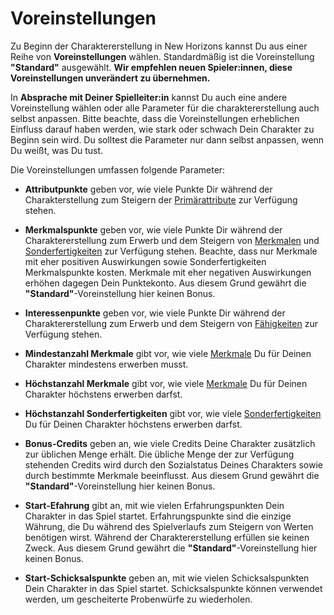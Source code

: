 # Voreinstellungen

Zu Beginn der Charaktererstellung in New Horizons kannst Du aus einer Reihe von **Voreinstellungen** wählen. Standardmäßig ist die Voreinstellung **"Standard"** ausgewählt. **Wir empfehlen neuen Spieler:innen, diese Voreinstellungen unverändert zu übernehmen.**

In **Absprache mit Deiner Spielleiter:in** kannst Du auch eine andere Voreinstellung wählen oder alle Parameter für die charaktererstellung auch selbst anpassen. Bitte beachte, dass die Voreinstellungen erheblichen Einfluss darauf haben werden, wie stark oder schwach Dein Charakter zu Beginn sein wird. Du solltest die Parameter nur dann selbst anpassen, wenn Du weißt, was Du tust.

Die Voreinstellungen umfassen folgende Parameter:

- **Attributpunkte** geben vor, wie viele Punkte Dir während der Charakterstellung zum Steigern der [Primärattribute](/books/basic-rules/character-creation/primary-and-secondary-attributes/de.md) zur Verfügung stehen.

- **Merkmalspunkte** geben vor, wie viele Punkte Dir während der Charaktererstellung zum Erwerb und dem Steigern von [Merkmalen](/books/basic-rules/character-creation/traits/de.md) und [Sonderfertigkeiten](/books/basic-rules/character-creation/abilities/de.md) zur Verfügung stehen. Beachte, dass nur Merkmale mit eher positiven Auswirkungen sowie Sonderfertigkeiten Merkmalspunkte kosten. Merkmale mit eher negativen Auswirkungen erhöhen dagegen Dein Punktekonto. Aus diesem Grund gewährt die **"Standard"**-Voreinstellung hier keinen Bonus.

- **Interessenpunkte** geben vor, wie viele Punkte Dir während der Charaktererstellung zum Erwerb und dem Steigern von [Fähigkeiten](/books/basic-rules/character-creation/skills/de.md) zur Verfügung stehen.

- **Mindestanzahl Merkmale** gibt vor, wie viele [Merkmale](/books/basic-rules/character-creation/traits/de.md) Du für Deinen Charakter mindestens erwerben musst.

- **Höchstanzahl Merkmale** gibt vor, wie viele [Merkmale](/books/basic-rules/character-creation/traits/de.md) Du für Deinen Charakter höchstens erwerben darfst.

- **Höchstanzahl Sonderfertigkeiten** gibt vor, wie viele [Sonderfertigkeiten](/books/basic-rules/character-creation/abilities/de.md) Du für Deinen Charakter höchstens erwerben darfst.

- **Bonus-Credits** geben an, wie viele Credits Deine Charakter zusätzlich zur üblichen Menge erhält. Die übliche Menge der zur Verfügung stehenden Credits wird durch den Sozialstatus Deines Charakters sowie durch bestimmte Merkmale beeinflusst. Aus diesem Grund gewährt die **"Standard"**-Voreinstellung hier keinen Bonus.

- **Start-Efahrung** gibt an, mit wie vielen Erfahrungspunkten Dein Charakter in das Spiel startet. Erfahrungspunkte sind die einzige Währung, die Du während des Spielverlaufs zum Steigern von Werten benötigen wirst. Während der Charaktererstellung erfüllen sie keinen Zweck. Aus diesem Grund gewährt die **"Standard"**-Voreinstellung hier keinen Bonus.

- **Start-Schicksalspunkte** geben an, mit wie vielen Schicksalspunkten Dein Charakter in das Spiel startet. Schicksalspunkte können verwendet werden, um gescheiterte Probenwürfe zu wiederholen.
